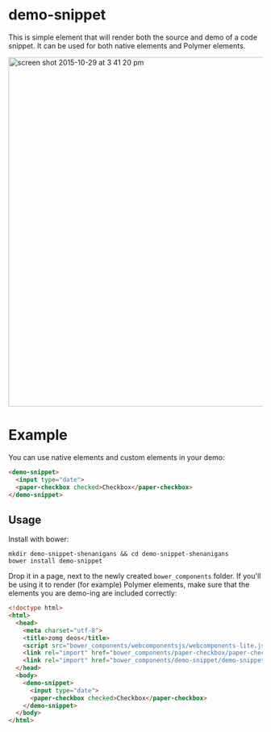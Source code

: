 # demo-snippet
This is simple element that will render both the source and demo of a
code snippet. It can be used for both native elements and
Polymer elements.

<img width="693" alt="screen shot 2015-10-29 at 3 41 20 pm" src="https://cloud.githubusercontent.com/assets/1369170/10834051/881910ae-7e53-11e5-834e-c65aacb91c0a.png">

# Example
You can use native elements and custom elements in your demo:
```html
<demo-snippet>
  <input type="date">
  <paper-checkbox checked>Checkbox</paper-checkbox>
</demo-snippet>
```

## Usage
Install with bower:
```
mkdir demo-snippet-shenanigans && cd demo-snippet-shenanigans
bower install demo-snippet
```
Drop it in a page, next to the newly created `bower_components` folder. If you'll
be using it to render (for example) Polymer elements, make sure that the elements
you are demo-ing are included correctly:

```html
<!doctype html>
<html>
  <head>
    <meta charset="utf-8">
    <title>zomg deos</title>
    <script src="bower_components/webcomponentsjs/webcomponents-lite.js"></script>
    <link rel="import" href="bower_components/paper-checkbox/paper-checkbox.html">
    <link rel="import" href="bower_components/demo-snippet/demo-snippet.html">
  </head>
  <body>
    <demo-snippet>
      <input type="date">
      <paper-checkbox checked>Checkbox</paper-checkbox>
    </demo-snippet>
  </body>
</html>
```
